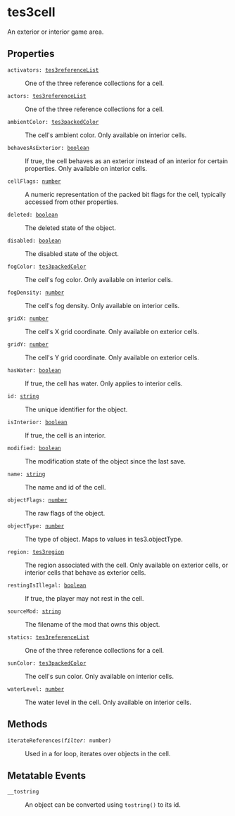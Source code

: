 # tes3cell

An exterior or interior game area.

## Properties

<dl class="describe">
<dt><code class="descname">activators: <a href="https://mwse.readthedocs.io/en/latest/lua/type/tes3referenceList.html">tes3referenceList</a></code></dt>
<dd>

One of the three reference collections for a cell.

</dd>
<dt><code class="descname">actors: <a href="https://mwse.readthedocs.io/en/latest/lua/type/tes3referenceList.html">tes3referenceList</a></code></dt>
<dd>

One of the three reference collections for a cell.

</dd>
<dt><code class="descname">ambientColor: <a href="https://mwse.readthedocs.io/en/latest/lua/type/tes3packedColor.html">tes3packedColor</a></code></dt>
<dd>

The cell's ambient color. Only available on interior cells.

</dd>
<dt><code class="descname">behavesAsExterior: <a href="https://mwse.readthedocs.io/en/latest/lua/type/boolean.html">boolean</a></code></dt>
<dd>

If true, the cell behaves as an exterior instead of an interior for certain properties. Only available on interior cells.

</dd>
<dt><code class="descname">cellFlags: <a href="https://mwse.readthedocs.io/en/latest/lua/type/number.html">number</a></code></dt>
<dd>

A numeric representation of the packed bit flags for the cell, typically accessed from other properties.

</dd>
<dt><code class="descname">deleted: <a href="https://mwse.readthedocs.io/en/latest/lua/type/boolean.html">boolean</a></code></dt>
<dd>

The deleted state of the object.

</dd>
<dt><code class="descname">disabled: <a href="https://mwse.readthedocs.io/en/latest/lua/type/boolean.html">boolean</a></code></dt>
<dd>

The disabled state of the object.

</dd>
<dt><code class="descname">fogColor: <a href="https://mwse.readthedocs.io/en/latest/lua/type/tes3packedColor.html">tes3packedColor</a></code></dt>
<dd>

The cell's fog color. Only available on interior cells.

</dd>
<dt><code class="descname">fogDensity: <a href="https://mwse.readthedocs.io/en/latest/lua/type/number.html">number</a></code></dt>
<dd>

The cell's fog density. Only available on interior cells.

</dd>
<dt><code class="descname">gridX: <a href="https://mwse.readthedocs.io/en/latest/lua/type/number.html">number</a></code></dt>
<dd>

The cell's X grid coordinate. Only available on exterior cells.

</dd>
<dt><code class="descname">gridY: <a href="https://mwse.readthedocs.io/en/latest/lua/type/number.html">number</a></code></dt>
<dd>

The cell's Y grid coordinate. Only available on exterior cells.

</dd>
<dt><code class="descname">hasWater: <a href="https://mwse.readthedocs.io/en/latest/lua/type/boolean.html">boolean</a></code></dt>
<dd>

If true, the cell has water. Only applies to interior cells.

</dd>
<dt><code class="descname">id: <a href="https://mwse.readthedocs.io/en/latest/lua/type/string.html">string</a></code></dt>
<dd>

The unique identifier for the object.

</dd>
<dt><code class="descname">isInterior: <a href="https://mwse.readthedocs.io/en/latest/lua/type/boolean.html">boolean</a></code></dt>
<dd>

If true, the cell is an interior.

</dd>
<dt><code class="descname">modified: <a href="https://mwse.readthedocs.io/en/latest/lua/type/boolean.html">boolean</a></code></dt>
<dd>

The modification state of the object since the last save.

</dd>
<dt><code class="descname">name: <a href="https://mwse.readthedocs.io/en/latest/lua/type/string.html">string</a></code></dt>
<dd>

The name and id of the cell.

</dd>
<dt><code class="descname">objectFlags: <a href="https://mwse.readthedocs.io/en/latest/lua/type/number.html">number</a></code></dt>
<dd>

The raw flags of the object.

</dd>
<dt><code class="descname">objectType: <a href="https://mwse.readthedocs.io/en/latest/lua/type/number.html">number</a></code></dt>
<dd>

The type of object. Maps to values in tes3.objectType.

</dd>
<dt><code class="descname">region: <a href="https://mwse.readthedocs.io/en/latest/lua/type/tes3region.html">tes3region</a></code></dt>
<dd>

The region associated with the cell. Only available on exterior cells, or interior cells that behave as exterior cells.

</dd>
<dt><code class="descname">restingIsIllegal: <a href="https://mwse.readthedocs.io/en/latest/lua/type/boolean.html">boolean</a></code></dt>
<dd>

If true, the player may not rest in the cell.

</dd>
<dt><code class="descname">sourceMod: <a href="https://mwse.readthedocs.io/en/latest/lua/type/string.html">string</a></code></dt>
<dd>

The filename of the mod that owns this object.

</dd>
<dt><code class="descname">statics: <a href="https://mwse.readthedocs.io/en/latest/lua/type/tes3referenceList.html">tes3referenceList</a></code></dt>
<dd>

One of the three reference collections for a cell.

</dd>
<dt><code class="descname">sunColor: <a href="https://mwse.readthedocs.io/en/latest/lua/type/tes3packedColor.html">tes3packedColor</a></code></dt>
<dd>

The cell's sun color. Only available on interior cells.

</dd>
<dt><code class="descname">waterLevel: <a href="https://mwse.readthedocs.io/en/latest/lua/type/number.html">number</a></code></dt>
<dd>

The water level in the cell. Only available on interior cells.

</dd>
</dl>

## Methods

<dl class="describe">
<dt><code class="descname">iterateReferences(<i>filter:</i> number)</code></dt>
<dd>

Used in a for loop, iterates over objects in the cell.

</dd>
</dl>

## Metatable Events

<dl class="describe">
<dt><code class="descname">__tostring</code></dt>
<dd>

An object can be converted using `tostring()` to its id.

</dd>
</dl>
